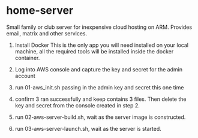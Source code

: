 # home-server
Small family or club server for inexpensive cloud hosting on ARM. Provides email, matrix and other services.

1. Install Docker
    This is the only app you will need installed on your local machine, all the required tools will be installed inside the docker container.
    
2. Log into AWS console and capture the key and secret for the admin account

3. run 01-aws_init.sh passing in the admin key and secret this one time

4. confirm 3 ran successfully and keep contains 3 files. Then delete the key and secret from the console created in step 2.

5. run 02-aws-server-build.sh, wait as the server image is constructed.

6. run 03-aws-server-launch.sh, wait as the server is started.


